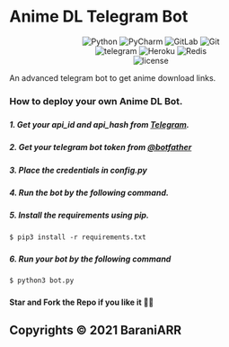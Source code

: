 # Anime DL Telegram Bot

<div align="center">
<img alt="Python" src="https://img.shields.io/badge/python-%2314354C.svg?&style=for-the-badge&logo=python&logoColor=white"/>
<img alt="PyCharm" src="https://img.shields.io/badge/PyCharm-000000.svg?&style=for-the-badge&logo=PyCharm&logoColor=white"/>
<img alt="GitLab" src="https://img.shields.io/badge/gitlab-%23181717.svg?&style=for-the-badge&logo=gitlab&logoColor=white"/>
<img alt="Git" src="https://img.shields.io/badge/git-%23F05033.svg?&style=for-the-badge&logo=git&logoColor=white"/>
</div>

<div align="center">
<img alt="telegram" src="https://img.shields.io/badge/Telegram-2CA5E0?style=for-the-badge&logo=telegram&logoColor=white" />
<img alt="Heroku" src="https://img.shields.io/badge/heroku-%23430098.svg?&style=for-the-badge&logo=heroku&logoColor=white"/>
<img alt="Redis" src="https://img.shields.io/badge/redis-%23DD0031.svg?&style=for-the-badge&logo=redis&logoColor=white"/>
</div>

<div align="center">
<img alt="license" src="https://img.shields.io/badge/License-MIT-yellow.svg"/>
</div>

An advanced telegram bot to get anime download links.

### How to deploy your own Anime DL Bot.
###
##### 1. Get your api_id and api_hash from [Telegram](telegram.org).
##### 2. Get your telegram bot token from [@botfather](https://t.me/botfather)
##### 3. Place the credentials in config.py
##### 4. Run the bot by the following command.
##### 5. Install the requirements using pip.

```
$ pip3 install -r requirements.txt
```
###
##### 6. Run your bot by the following command

```
$ python3 bot.py
```
###
#### Star and Fork the Repo if you like it 💖💖
## Copyrights © 2021 BaraniARR
